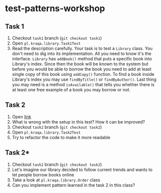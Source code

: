 # test-patterns-workshop

## Task 1
1. Checkout `task1` branch (`git checkout task1`)
2. Open `pl.kraqa.library.Task1Test`
3. Read the description carefully. Your task is to test a `Library` class. You don't need to dig into its implementation. All you need to know it's the interface. `Library` has `addBook()` method that puts a specific book into Library's index. Since then the book will be known to the system but before you would be able to borrow the book you need to add at least single copy of this book using `addCopy()` function. To find a book inside Library's index you may use `findByTitle()` or `findByAuthor()`. Last thing you may need is a method `isAvailable()` that tells you whether there is at least one free example of a book you may borrow or not.

## Task 2
1. Open [link](https://github.com/hajimashi/test-patterns-workshop/blob/task2/src/test/java/pl/kraqa/library/Task2Test.java#L19)
2. What is wrong with the setup in this test? How it can be improved?
3. Checkout `task2` branch (`git checkout task2`)
4. Open `pl.kraqa.library.Task2Test`
5. Try to refactor the code to make it more readable

## Task 2*
1. Checkout `task2` branch (`git checkout task2`)
2. Let's imagine our library decided to follow current trends and wants to let people borrow books online
3. Take a look at `pl.kraqa.library.Order` class
4. Can you implement pattern learned in the task 2 in this class?
